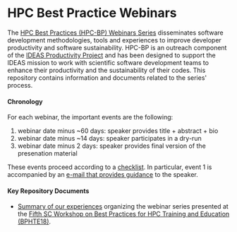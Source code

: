 # HPC Best Practice Webinars

The [HPC Best Practices (HPC-BP) Webinars Series](https://ideas-productivity.org/events/hpc-best-practices-webinars) 
disseminates software development methodologies, tools and experiences to improve developer productivity and software 
sustainability. HPC-BP is an outreach component of the [IDEAS Productivity Project](https://ideas-productivity.org) 
and has been designed to support the IDEAS mission to work with scientific software development teams to enhance 
their productivity and the sustainability of their codes. This repository contains information and documents 
related to the series' process.

#### Chronology

For each webinar, the important events are the following:

1. webinar date minus ~60 days: speaker provides title + abstract + bio
1. webinar date minus ~14 days: speaker participates in a dry-run
1. webinar date minus   2 days: speaker provides final version of the presenation material

These events proceed according to a [checklist](checklist.md). In particular, event 1 is accompanied by an [e-mail that provides guidance](guidance.md) to the speaker.

#### Key Repository Documents

- [Summary of our experiences](2019_JOCSE.pdf) organizing the webinar series presented at the [Fifth SC Workshop on
Best Practices for HPC Training and Education (BPHTE18)](https://sighpceducation.acm.org/BPHTE18.html).
